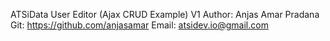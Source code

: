 ATSiData User Editor (Ajax CRUD Example) V1
Author: Anjas Amar Pradana
Git: https://github.com/anjasamar
Email: atsidev.io@gmail.com